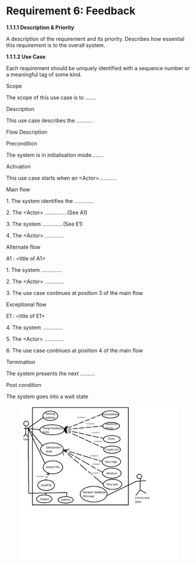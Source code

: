 # Requirement 6: Feedback

**1.1.1.1   Description & Priority**

A description of the requirement and its priority. Describes how essential this requirement is to the overall system.

**1.1.1.2   Use Case**

Each requirement should be uniquely identified with a sequence number or a meaningful tag of some kind.

Scope

The scope of this use case is to …….

Description

This use case describes the ………..

Flow Description

Precondition

The system is in initialisation mode……..

Activation

This use case starts when an \<Actor>…………

Main flow

1\.    The system identifies the ………….

2\.    The \<Actor> …………...(See A1)

3\.    The system …………..(See E1)

4\.    The \<Actor> ………….

Alternate flow

A1 : \<title of A1>

1\.    The system …………..

2\.    The \<Actor> ………….

3\.    The use case continues at position 3 of the main flow

&#x20;

Exceptional flow

E1 : \<title of E1>

4\.    The system …………..

5\.    The \<Actor> ………….

6\.    The use case continues at position 4 of the main flow

&#x20;

Termination

The system presents the next ……….

&#x20;

Post condition

The system goes into a wait state &#x20;

<figure><img src="../../.gitbook/assets/WhatsApp Image 2024-02-12 at 22.29.20.jpeg" alt=""><figcaption></figcaption></figure>
